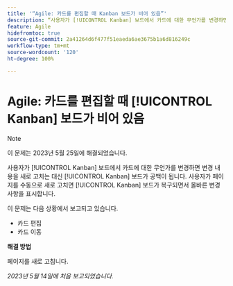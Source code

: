 ```yaml
---
title: '“Agile: 카드를 편집할 때 Kanban 보드가 비어 있음”'
description: “사용자가 [!UICONTROL Kanban] 보드에서 카드에 대한 무언가를 변경하면 변경 내용을 새로 고치는 대신 [!UICONTROL Kanban] 보드가 공백이 됩니다. 사용자가 페이지를 수동으로 새로 고치면 [!UICONTROL Kanban] 보드가 복구되면서 올바른 변경 사항을 표시합니다.”
feature: Agile
hidefromtoc: true
source-git-commit: 2a41264d6f477f51eaeda6ae3675b1a6d816249c
workflow-type: tm+mt
source-wordcount: '120'
ht-degree: 100%

---
```



# Agile: 카드를 편집할 때 [!UICONTROL Kanban] 보드가 비어 있음

>[!NOTE]
>
>이 문제는 2023년 5월 25일에 해결되었습니다.

사용자가 [!UICONTROL Kanban] 보드에서 카드에 대한 무언가를 변경하면 변경 내용을 새로 고치는 대신 [!UICONTROL Kanban] 보드가 공백이 됩니다. 사용자가 페이지를 수동으로 새로 고치면 [!UICONTROL Kanban] 보드가 복구되면서 올바른 변경 사항을 표시합니다.

이 문제는 다음 상황에서 보고되고 있습니다.

* 카드 편집
* 카드 이동

**해결 방법**

페이지를 새로 고칩니다.

_2023년 5월 14일에 처음 보고되었습니다._

